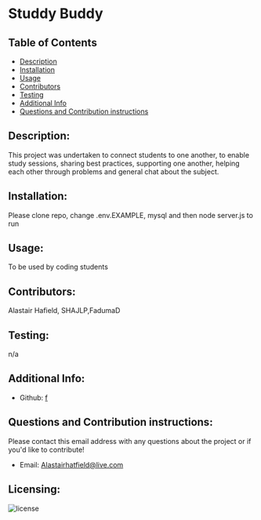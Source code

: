 # Studdy Buddy

## Table of Contents

- [Description](#description)
- [Installation](#installation)
- [Usage](#usage)
- [Contributors](#contributors)
- [Testing](#testing)
- [Additional Info](#additional-info)
- [Questions and Contribution instructions](#questions-and-contribution-instructions)

## Description:

This project was undertaken to connect students to one another, to enable study sessions, sharing best practices, supporting one another, helping each other through problems and general chat about the subject.

## Installation:

Please clone repo, change .env.EXAMPLE, mysql and then node server.js to run

## Usage:

To be used by coding students

## Contributors:

Alastair Hafield, SHAJLP,FadumaD

## Testing:

n/a

## Additional Info:

- Github: [f](https://github.com/f)

## Questions and Contribution instructions:

Please contact this email address with any questions about the project or if you'd like to contribute!

- Email: Alastairhatfield@live.com

## Licensing:

![license](https://img.shields.io/badge/license-MIT-blue)

